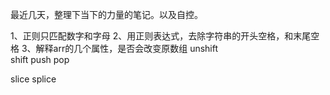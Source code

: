 最近几天，整理下当下的力量的笔记。以及自控。

1、正则只匹配数字和字母
2、用正则表达式，去除字符串的开头空格，和末尾空格
3、解释arr的几个属性，是否会改变原数组
unshift   
shift
push
pop

slice
splice
